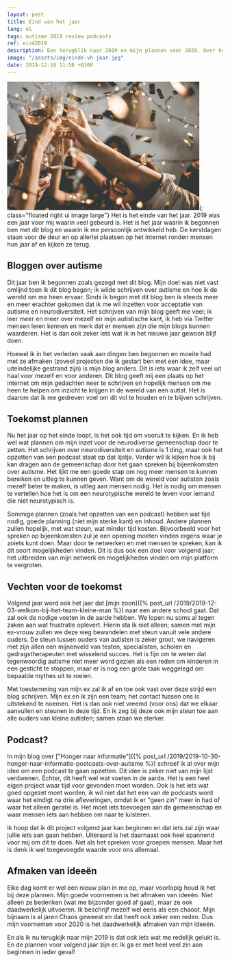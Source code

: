 ```yaml
---
layout: post
title: Eind van het jaar
lang: nl
tags: autisme 2019 review podcasts
ref: eind2019
description: Een terugblik naar 2019 en mijn plannen voor 2020. Over het begin van dit blog, waarom ik ooit begon en waar ik in de toekomst naar toe wil. Het beginnen van een eigen podcast over autisme en het geven van lezingen in de toekomst.
image: "/assets/img/einde-vh-jaar.jpg"
date: 2019-12-16 11:58 +0100
---
```

![Einde van het jaar](/assets/img/einde-vh-jaar.jpg){: class="floated right ui image large"}
Het is het einde van het jaar. 2019 was een jaar voor mij waarin veel gebeurd is. Het is het jaar waarin ik begonnen ben met dit blog en waarin ik me persoonlijk ontwikkeld heb. De kerstdagen staan voor de deur en op allerlei plaatsen op het internet ronden mensen hun jaar af en kijken ze terug.

## Bloggen over autisme

Dit jaar ben ik begonnen zoals gezegd met dit blog. Mijn doel was niet vast omlijnd toen ik dit blog begon; ik wilde schrijven over autisme en hoe ik de wereld om me heen ervaar. Sinds ik begon met dit blog ben ik steeds meer en meer erachter gekomen dat ik me wil inzetten voor acceptatie van autisme en neurodiversiteit. Het schrijven van mijn blog geeft me veel; ik leer meer en meer over mezelf en mijn autistische kant, ik heb via Twitter mensen leren kennen en merk dat er mensen zijn die mijn blogs kunnen waarderen. Het is dan ook zeker iets wat ik in het nieuwe jaar gewoon blijf doen.

Hoewel ik in het verleden vaak aan dingen ben begonnen en moeite had met ze afmaken (zoveel projecten die ik gestart ben met een idee, maar uiteindelijke gestrand zijn) is mijn blog anders. Dit is iets waar ik zelf veel uit haal voor mezelf en voor anderen. Dit blog geeft mij een plaats op het internet om mijn gedachten neer te schrijven en hopelijk mensen om me heen te helpen om inzicht te krijgen in de wereld van een autist. Het is daarom dat ik me gedreven voel om dit vol te houden en te blijven schrijven.

## Toekomst plannen

Nu het jaar op het einde loopt, is het ook tijd om vooruit te kijken. En ik heb wel wat plannen om mijn inzet voor de neurodiverse gemeenschap door te zetten. Het schrijven over neurodiversiteit en autisme is 1 ding, maar ook het opzetten van een podcast staat op dat lijstje. Verder wil ik kijken hoe ik bij kan dragen aan de gemeenschap door het gaan spreken bij bijeenkomsten over autisme. Het lijkt me een goede stap om nog meer mensen te kunnen bereiken en uitleg te kunnen geven. Want om de wereld voor autisten zoals mezelf beter te maken, is uitleg aan mensen nodig. Het is nodig om mensen te vertellen hoe het is om een neurotypische wereld te leven voor iemand die niet neurotypisch is.

Sommige plannen (zoals het opzetten van een podcast) hebben wat tijd nodig, goede planning (niet mijn sterke kant) en inhoud. Andere plannen zullen hopelijk, met wat steun, wat minder tijd kosten. Bijvoorbeeld voor het spreken op bijeenkomsten zul je een opening moeten vinden ergens waar je zoiets kunt doen. Maar door te netwerken en met mensen te spreken, kan ik dit soort mogelijkheden vinden. Dit is dus ook een doel voor volgend jaar; het uitbreiden van mijn netwerk en mogelijkheden vinden om mijn platform te vergroten.

## Vechten voor de toekomst

Volgend jaar word ook het jaar dat [mijn zoon]({% post_url /2019/2019-12-03-welkom-bij-het-team-kleine-man %}) naar een andere school gaat. Dat zal ook de nodige voeten in de aarde hebben. We lopen nu soms al tegen zaken aan wat frustratie oplevert. Hierin sta ik niet alleen; samen met mijn ex-vrouw zullen we deze weg bewandelen met steun vanuit vele andere ouders. De steun tussen ouders van autisten is zeker groot, we navigeren met zijn allen een mijnenveld van testen, specialisten, scholen en gedragstherapeuten met wisselend succes. Het is fijn om te weten dat tegenwoordig autisme niet meer word gezien als een reden om kinderen in een gesticht te stoppen, maar er is nog een grote taak weggelegd om bepaalde mythes uit te roeien.

Met toestemming van mijn ex zal ik af en toe ook vast over deze strijd een blog schrijven. Mijn ex en ik zijn een team; het contact tussen ons is uitstekend te noemen. Het is dan ook niet vreemd (voor ons) dat we elkaar aanvullen en steunen in deze tijd. En ik zeg bij deze ook mijn steun toe aan alle ouders van kleine autisten; samen staan we sterker.

## Podcast?

In mijn blog over ["Honger naar informatie"]({% post_url /2019/2019-10-30-honger-naar-informatie-postcasts-over-autisme %}) schreef ik al over mijn idee om een podcast te gaan opzetten. Dit idee is zeker niet van mijn lijst verdwenen. Echter, dit heeft wel wat voeten in de aarde. Het is een heel eigen project waar tijd voor gevonden moet worden. Ook is het iets wat goed opgezet moet worden, ik wil niet dat het een van de podcasts word waar het eindigt na drie afleveringen, omdat ik er "geen zin" meer in had of waar het alleen geratel is. Het moet iets toevoegen aan de gemeenschap en waar mensen iets aan hebben om naar te luisteren.

Ik hoop dat ik dit project volgend jaar kan beginnen en dat iets zal zijn waar jullie iets aan gaan hebben. Uiteraard is het daarnaast ook heel spannend voor mij om dit te doen. Net als het spreken voor groepen mensen. Maar het is denk ik wel toegevoegde waarde voor ons allemaal.

## Afmaken van ideeën

Elke dag komt er wel een nieuw plan in me op, maar voorlopig houd ik het bij deze plannen. Mijn goede voornemen is het afmaken van ideeën. Niet alleen ze bedenken (wat me bijzonder goed af gaat), maar ze ook daadwerkelijk uitvoeren. Ik beschrijf mezelf wel eens als een chaoot. Mijn bijnaam is al jaren Chaos geweest en dat heeft ook zeker een reden. Dus mijn voornemen voor 2020 is het daadwerkelijk afmaken van mijn ideeën.

En als ik nu terugkijk naar mijn 2019 is dat ook iets wat me redelijk gelukt is. En de plannen voor volgend jaar zijn er. Ik ga er met heel veel zin aan beginnen in ieder geval!

